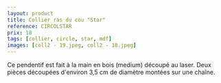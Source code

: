 ```yaml
---
layout: product
title: Collier ras du cou "Star"
reference: CIRCOLSTAR
prix: 18
tags: [collier, circle, star, mdf]
images: [coll2 - 19.jpeg, coll2 - 18.jpeg]
---
```

Ce pendentif est fait à la main en bois (medium) découpé au laser. Deux pièces découpées d'environ 3,5&nbsp;cm de diamètre montées sur une chaîne.